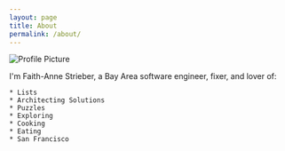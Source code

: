 ```yaml
---
layout: page
title: About
permalink: /about/
---
```


<img src="{{ site.baseurl }}/assets/fa.jpg" title="Profile Picture" class="profile">


I'm Faith-Anne Strieber, a Bay Area software engineer, fixer, and lover of:

    * Lists
    * Architecting Solutions
    * Puzzles
    * Exploring
    * Cooking
    * Eating
    * San Francisco
